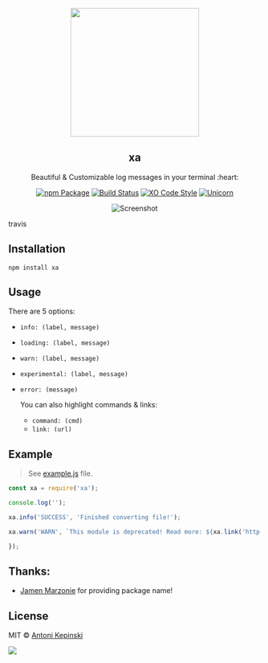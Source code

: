 <p align="center">
  <img src="https://i.imgur.com/2n3U5I8.png" href="https://github.com/xxczaki/xa" height="256">
  <h2 align="center">xa</h2>
  <p align="center">Beautiful & Customizable log messages in your terminal :heart:<p>
  
<p align="center"><a href="https://www.npmjs.com/package/xa"><img src="https://badge.fury.io/js/xa.svg" alt="npm Package"></a>  <a href="https://travis-ci.org/xxczaki/xa"><img src="https://travis-ci.org/xxczaki/xa.svg?branch=master" alt="Build Status"></a> <a href="https://github.com/sindresorhus/xo"><img src="https://img.shields.io/badge/code_style-XO-5ed9c7.svg" alt="XO Code Style"></a> <a href="https://www.youtube.com/watch?v=9auOCbH5Ns4"><img src="https://img.shields.io/badge/unicorn-approved-ff69b4.svg" alt="Unicorn"></a>
  </p>
  
 
 <p align="center"><img src="https://i.imgur.com/DxjXF8T.png" alt="Screenshot"></p>
travis

## Installation 

``` 
npm install xa
```

## Usage

There are 5 options:
  
- `info: (label, message)`

- `loading: (label, message)`

- `warn: (label, message)`

- `experimental: (label, message)`

- `error: (message)`
  
  You can also highlight commands & links:
  
  - `command: (cmd)`
  - `link: (url)`
  
## Example

> See [example.js](https://github.com/xxczaki/xa/blob/master/example.js) file.

```js
const xa = require('xa');

console.log('');

xa.info('SUCCESS', 'Finished converting file!');

xa.warn('WARN', `This module is deprecated! Read more: ${xa.link('http://example.com')}`);

});
```

## Thanks:

- [Jamen Marzonie](https://www.npmjs.com/~jamen) for providing package name!

## License

MIT © [Antoni Kepinski](https://akepinski.me)

<a href="https://app.fossa.io/projects/git%2Bgithub.com%2Fxxczaki%2Fxa?ref=badge_large" alt="FOSSA Status"><img src="https://app.fossa.io/api/projects/git%2Bgithub.com%2Fxxczaki%2Fxa.svg?type=large"/></a>



